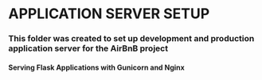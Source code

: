 <h1>APPLICATION SERVER SETUP</h1>
<h3>This folder was created to set up development and production application server for the AirBnB project</h3>
<h4>Serving Flask Applications with Gunicorn and Nginx</h4>
